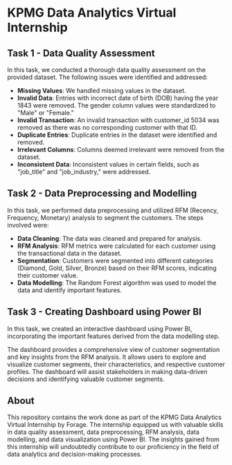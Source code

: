 # KPMG Data Analytics Virtual Internship

## Task 1 - Data Quality Assessment

In this task, we conducted a thorough data quality assessment on the provided dataset. The following issues were identified and addressed:

- **Missing Values**: We handled missing values in the dataset.
- **Invalid Data**: Entries with incorrect date of birth (DOB) having the year 1843 were removed. The gender column values were standardized to "Male" or "Female."
- **Invalid Transaction**: An invalid transaction with customer_id 5034 was removed as there was no corresponding customer with that ID.
- **Duplicate Entries**: Duplicate entries in the dataset were identified and removed.
- **Irrelevant Columns**: Columns deemed irrelevant were removed from the dataset.
- **Inconsistent Data**: Inconsistent values in certain fields, such as "job_title" and "job_industry," were addressed.

## Task 2 - Data Preprocessing and Modelling

In this task, we performed data preprocessing and utilized RFM (Recency, Frequency, Monetary) analysis to segment the customers. The steps involved were:

- **Data Cleaning**: The data was cleaned and prepared for analysis.
- **RFM Analysis**: RFM metrics were calculated for each customer using the transactional data in the dataset.
- **Segmentation**: Customers were segmented into different categories (Diamond, Gold, Silver, Bronze) based on their RFM scores, indicating their customer value.
- **Data Modelling**: The Random Forest algorithm was used to model the data and identify important features.

## Task 3 - Creating Dashboard using Power BI

In this task, we created an interactive dashboard using Power BI, incorporating the important features derived from the data modelling step.

The dashboard provides a comprehensive view of customer segmentation and key insights from the RFM analysis. It allows users to explore and visualize customer segments, their characteristics, and respective customer profiles. The dashboard will assist stakeholders in making data-driven decisions and identifying valuable customer segments.

## About

This repository contains the work done as part of the KPMG Data Analytics Virtual Internship by Forage. The internship equipped us with valuable skills in data quality assessment, data preprocessing, RFM analysis, data modelling, and data visualization using Power BI. The insights gained from this internship will undoubtedly contribute to our proficiency in the field of data analytics and decision-making processes.

